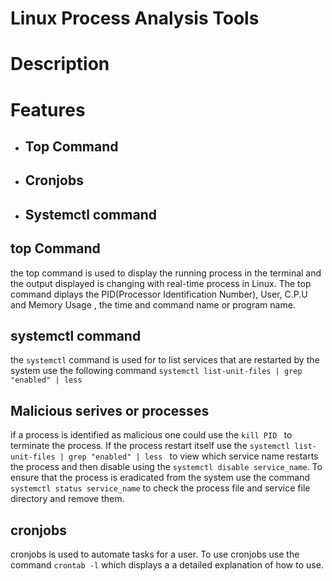 # Linux Process Analysis Tools

# Description

# Features

* ## Top Command
* ## Cronjobs
* ## Systemctl command

## top Command
the top command is used to display the running process in the terminal and the output displayed is changing with real-time process in Linux. The top command diplays the PID(Processor Identification Number), User, C.P.U and Memory Usage , the time and command name or program name.

## systemctl command
the ``systemctl`` command is used for 
to list services that are restarted by the system use the following command
``systemctl list-unit-files | grep "enabled" | less``

## Malicious serives or processes
if a process is identified as malicious one could use the ``kill PID `` to terminate the process. If the process restart itself use the ``systemctl list-unit-files | grep "enabled" | less `` to view which service name restarts the process and then disable using the ``systemctl disable service_name``.
To ensure that the process is eradicated from the system use the command ``systemctl status service_name`` to check the process file and service file directory and remove them.

## cronjobs
cronjobs is used to automate tasks for a user. To use cronjobs use the command ``crontab -l`` which displays a a detailed explanation of how to use.